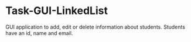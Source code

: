 # Task-GUI-LinkedList

GUI application to add, edit or delete information about students.
Students have an id, name and email.

